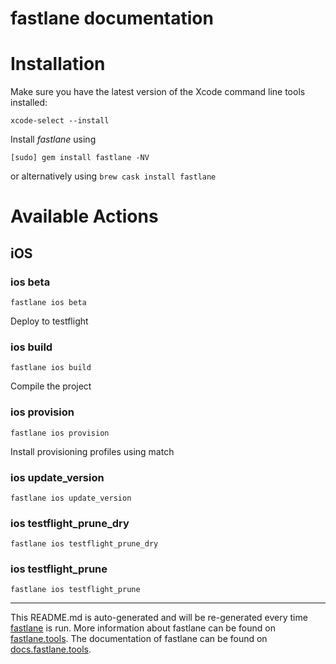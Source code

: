 fastlane documentation
================
# Installation

Make sure you have the latest version of the Xcode command line tools installed:

```
xcode-select --install
```

Install _fastlane_ using
```
[sudo] gem install fastlane -NV
```
or alternatively using `brew cask install fastlane`

# Available Actions
## iOS
### ios beta
```
fastlane ios beta
```
Deploy to testflight
### ios build
```
fastlane ios build
```
Compile the project
### ios provision
```
fastlane ios provision
```
Install provisioning profiles using match
### ios update_version
```
fastlane ios update_version
```

### ios testflight_prune_dry
```
fastlane ios testflight_prune_dry
```

### ios testflight_prune
```
fastlane ios testflight_prune
```


----

This README.md is auto-generated and will be re-generated every time [fastlane](https://fastlane.tools) is run.
More information about fastlane can be found on [fastlane.tools](https://fastlane.tools).
The documentation of fastlane can be found on [docs.fastlane.tools](https://docs.fastlane.tools).
